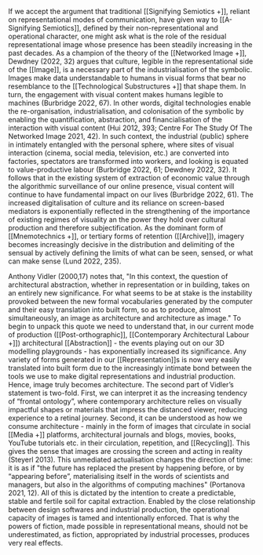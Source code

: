 If we accept the argument that traditional [[Signifying Semiotics +]], reliant on representational modes of communication, have given way to [[A-Signifying Semiotics]], defined by their non-representational and operational character, one might ask what is the role of the residual representational image whose presence has been steadily increasing in the past decades. As a champion of the theory of the [[Networked Image +]], Dewdney (2022, 32) argues that culture, legible in the representational side of the [[Image]], is a necessary part of the industrialisation of the symbolic.  Images make data understandable to humans in visual forms that bear no resemblance to the  [[Technological Substructures +]] that shape them. In turn, the engagement with visual content makes humans legible to machines (Burbridge 2022, 67). In other words, digital technologies enable the re-organisation, industrialisation, and colonisation of the symbolic by enabling the quantification, abstraction, and financialisation of the interaction with visual content (Hui 2012, 393; Centre For The Study Of The Networked Image 2021, 42). In such context, the industrial (public) sphere in intimately entangled with the personal sphere, where sites of visual interaction (cinema, social media, television, etc.) are converted into factories, spectators are transformed into workers, and looking is equated to value-productive labour (Burbridge 2022, 61; Dewdney 2022, 32). It follows that in the existing system of extraction of economic value through the algorithmic surveillance of our online presence, visual content will continue to have fundamental impact on our lives (Burbridge 2022, 61). The increased digitalisation of culture and its reliance on screen-based mediators  is exponentially reflected in the strengthening of the importance of existing regimes of visuality an the power they hold over cultural production and therefore subjectification. As the dominant form of [[Mnemotechnics +]], or tertiary forms of retention ([[Archive]]), imagery becomes increasingly decisive in the distribution and delimiting of the sensual by actively defining the limits of what can be seen, sensed, or what can make sense (Lund 2022, 235). 
 
Anthony Vidler (2000,17) notes that, "In this context, the question of architectural abstraction, whether in representation or in building, takes on an entirely new significance. For what seems to be at stake is the instability provoked between the new formal vocabularies generated by the computer and their easy translation into built form, so as to produce, almost simultaneously, an image as architecture and architecture as image." To begin to unpack this quote we need to understand that, in our current mode of production ([[Post-orthographic]], [[Contemporary Architectural Labour +]]) architectural [[Abstraction]] - the events playing out on our 3D modelling playgrounds - has exponentially increased its significance. Any variety of forms generated in our [[Representation]]s is now very easily translated into built form due to the increasingly intimate bond between the tools we use to make digital representations and industrial production. Hence, image truly becomes architecture. The second part of Vidler’s statement is two-fold. First, we can interpret it as the increasing tendency of “frontal ontology”, where contemporary architecture relies on visually impactful shapes or materials that impress the distanced viewer, reducing experience to a retinal journey. Second, it can be understood as how we consume architecture - mainly in the form of images that circulate in social [[Media +]] platforms, architectural journals and blogs, movies, books, YouTube tutorials etc. in their circulation, repetition, and [[Recycling]]. This gives the sense that images are crossing the screen and acting in reality (Steyerl 2013). This unmediated actualisation changes the direction of time: it is as if "the future has replaced the present by happening before, or by “appearing before”, materialising itself in the words of scientists and managers, but also in the algorithms of computing machines" (Portanova 2021, 12). All of this is dictated by the intention to create a predictable, stable and fertile soil for capital extraction. Enabled by the close relationship between design softwares and industrial production, the operational capacity of images is tamed and intentionally enforced. That is why the powers of fiction, made possible in representational means, should not be underestimated, as fiction, appropriated by industrial processes, produces very real effects.